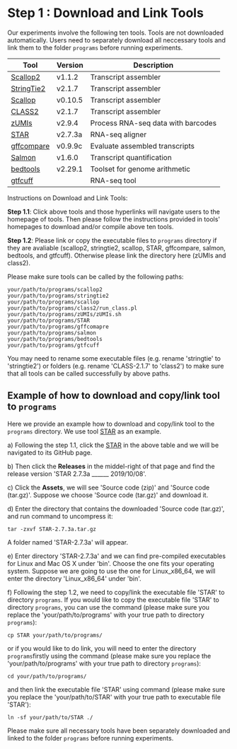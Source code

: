 # Step 1 : Download and Link Tools

Our experiments involve the following ten tools.
Tools are not downloaded automatically.
Users need to separately download all neccessary tools and link them to the folder `programs` before running experiments.

Tool | Version | Description
------------ | ------------ | ------------
[Scallop2](https://github.com/Shao-Group/Scallop2) | v1.1.2 | Transcript assembler
[StringTie2](https://github.com/gpertea/stringtie) | v2.1.7 | Transcript assembler
[Scallop](https://github.com/Kingsford-Group/scallop) | v0.10.5 | Transcript assembler
[CLASS2](http://ccb.jhu.edu/people/florea/research/CLASS2) | v2.1.7 | Transcript assembler
[zUMIs](https://github.com/sdparekh/zUMIs) | v2.9.4 | Process RNA-seq data with barcodes
[STAR](https://github.com/alexdobin/STAR) | v2.7.3a | RNA-seq aligner
[gffcompare](http://ccb.jhu.edu/software/stringtie/gff.shtml) | v0.9.9c | Evaluate assembled transcripts
[Salmon](https://salmon.readthedocs.io/en/latest/salmon.html) | v1.6.0 | Transcript quantification
[bedtools](https://bedtools.readthedocs.io/en/latest/content/overview.html) | v2.29.1 | Toolset for genome arithmetic
[gtfcuff](https://github.com/Kingsford-Group/rnaseqtools) |  | RNA-seq tool

Instructions on Download and Link Tools:

**Step 1.1**: Click above tools and those hyperlinks will navigate users to the homepage of tools. Then please follow the instructions provided in tools' homepages to download and/or compile above ten tools.

**Step 1.2**: Please link or copy the executable files to `programs` directory if they are avaliable (scallop2, stringtie2, scallop, STAR, gffcompare, salmon, bedtools, and gtfcuff). Otherwise please link the directory here (zUMIs and class2).

Please make sure tools can be called by the following paths:
```
your/path/to/programs/scallop2
your/path/to/programs/stringtie2
your/path/to/programs/scallop
your/path/to/programs/class2/run_class.pl
your/path/to/programs/zUMIs/zUMIs.sh
your/path/to/programs/STAR
your/path/to/programs/gffcomapre
your/path/to/programs/salmon
your/path/to/programs/bedtools
your/path/to/programs/gtfcuff
```
You may need to rename some executable files (e.g. rename 'stringtie' to 'stringtie2') or folders (e.g. rename 'CLASS-2.1.7' to 'class2') to make sure that all tools can be called successfully by above paths. 

## **Example of how to download and copy/link tool to `programs`**
Here we provide an example how to download and copy/link tool to the `programs` directory. We use tool [STAR](https://github.com/alexdobin/STAR) as an example. 

a) Following the step 1.1, click the [STAR](https://github.com/alexdobin/STAR) in the above table and we will be navigated to its GitHub page.

b) Then click the **Releases** in the middel-right of that page and find the release version 'STAR 2.7.3a ______ 2019/10/08'.

c) Click the **Assets**, we will see 'Source code (zip)' and 'Source code (tar.gz)'. Suppose we choose 'Source code (tar.gz)' and download it.

d) Enter the directory that contains the downloaded 'Source code (tar.gz)', and run command to uncompress it:
```
tar -zxvf STAR-2.7.3a.tar.gz
```  
A folder named 'STAR-2.7.3a' will appear.

e) Enter directory 'STAR-2.7.3a' and we can find pre-compiled executables for Linux and Mac OS X under 'bin'. Choose the one fits your operating system.
Suppose we are going to use the one for Linux_x86_64, we will enter the directory 'Linux_x86_64' under 'bin'. 

f) Following the step 1.2, we need to copy/link the executable file 'STAR' to directory `programs`. If you would like to copy the executable file 'STAR' to directory `programs`, you can use the command (please make sure you replace the 'your/path/to/programs' with your true path to directory `programs`):
```
cp STAR your/path/to/programs/
```
or if you would like to do link, you will need to enter the directory `programs`firstly using the command (please make sure you replace the 'your/path/to/programs' with your true path to directory `programs`): 
```
cd your/path/to/programs/
```
and then link the executable file 'STAR' using command (please make sure you replace the 'your/path/to/STAR' with your true path to executable file 'STAR'):
```
ln -sf your/path/to/STAR ./
```

Please make sure all necessary tools have been separately downloaded and linked to the folder `programs` before running experiments.

